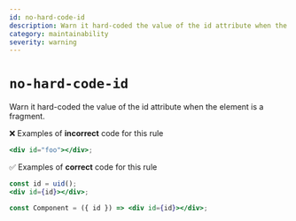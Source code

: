 ```yaml
---
id: no-hard-code-id
description: Warn it hard-coded the value of the id attribute when the element is a fragment.
category: maintainability
severity: warning
---
```


# `no-hard-code-id`

Warn it hard-coded the value of the id attribute when the element is a fragment.

❌ Examples of **incorrect** code for this rule

```jsx
<div id="foo"></div>;
```

✅ Examples of **correct** code for this rule

```jsx
const id = uid();
<div id={id}></div>;
```

```jsx
const Component = ({ id }) => <div id={id}></div>;
```
